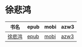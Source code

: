 # 徐悲鸿

| 书名 | epub | mobi | azw3 |
| --- | --- | --- | --- |
| [徐悲鸿](http://ct.dalanmei.com/f/31084289-571772732-3448e5) | [epub](http://ct.dalanmei.com/f/31084289-571772732-3448e5) | [mobi](http://ct.dalanmei.com/f/31084289-571599007-6e8abe) | [azw3](http://ct.dalanmei.com/f/31084289-571918031-86b27c) |
